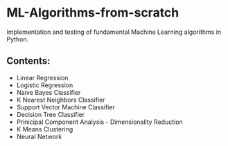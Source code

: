 # ML-Algorithms-from-scratch

Implementation and testing of fundamental Machine Learning algorithms in Python.

## Contents:

  - Linear Regression  
  - Logistic Regression  
  - Naive Bayes Classifier  
  - K Nearest Neighbors Classifier  
  - Support Vector Machine Classifier  
  - Decision Tree Classifier  
  - Prinicipal Component Analysis - Dimensionality Reduction  
  - K Means Clustering  
  - Neural Network  
